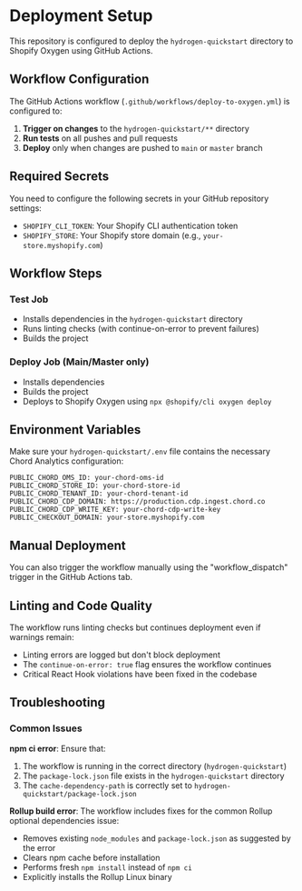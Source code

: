 # Deployment Setup

This repository is configured to deploy the `hydrogen-quickstart` directory to Shopify Oxygen using GitHub Actions.

## Workflow Configuration

The GitHub Actions workflow (`.github/workflows/deploy-to-oxygen.yml`) is configured to:

1. **Trigger on changes** to the `hydrogen-quickstart/**` directory
2. **Run tests** on all pushes and pull requests
3. **Deploy** only when changes are pushed to `main` or `master` branch

## Required Secrets

You need to configure the following secrets in your GitHub repository settings:

- `SHOPIFY_CLI_TOKEN`: Your Shopify CLI authentication token
- `SHOPIFY_STORE`: Your Shopify store domain (e.g., `your-store.myshopify.com`)

## Workflow Steps

### Test Job
- Installs dependencies in the `hydrogen-quickstart` directory
- Runs linting checks (with continue-on-error to prevent failures)
- Builds the project

### Deploy Job (Main/Master only)
- Installs dependencies
- Builds the project
- Deploys to Shopify Oxygen using `npx @shopify/cli oxygen deploy`

## Environment Variables

Make sure your `hydrogen-quickstart/.env` file contains the necessary Chord Analytics configuration:

```
PUBLIC_CHORD_OMS_ID: your-chord-oms-id
PUBLIC_CHORD_STORE_ID: your-chord-store-id
PUBLIC_CHORD_TENANT_ID: your-chord-tenant-id
PUBLIC_CHORD_CDP_DOMAIN: https://production.cdp.ingest.chord.co
PUBLIC_CHORD_CDP_WRITE_KEY: your-chord-cdp-write-key
PUBLIC_CHECKOUT_DOMAIN: your-store.myshopify.com
```

## Manual Deployment

You can also trigger the workflow manually using the "workflow_dispatch" trigger in the GitHub Actions tab.

## Linting and Code Quality

The workflow runs linting checks but continues deployment even if warnings remain:
- Linting errors are logged but don't block deployment
- The `continue-on-error: true` flag ensures the workflow continues
- Critical React Hook violations have been fixed in the codebase

## Troubleshooting

### Common Issues

**npm ci error**: Ensure that:
1. The workflow is running in the correct directory (`hydrogen-quickstart`)
2. The `package-lock.json` file exists in the `hydrogen-quickstart` directory
3. The `cache-dependency-path` is correctly set to `hydrogen-quickstart/package-lock.json`

**Rollup build error**: The workflow includes fixes for the common Rollup optional dependencies issue:
- Removes existing `node_modules` and `package-lock.json` as suggested by the error
- Clears npm cache before installation
- Performs fresh `npm install` instead of `npm ci`
- Explicitly installs the Rollup Linux binary 